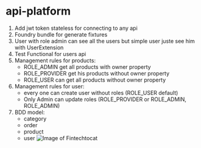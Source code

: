 # api-platform
1. Add jwt token stateless for connecting to any api
2. Foundry bundle for generate fixtures
3. User with role admin can see all the users but simple user juste see him with UserExtension
4. Test Functional for users api
5. Management rules for products:
    * ROLE_ADMIN get all products with owner property
    * ROLE_PROVIDER get his products without owner property
    * ROLE_USER can get all products without owner property
6. Management rules for user:
   * every one can create user without roles (ROLE_USER default)
   * Only Admin can update roles (ROLE_PROVIDER or ROLE_ADMIN, ROLE_ADMIN)
7. BDD model:
    * category
    * order
    * product
    * user
![Image of Fintechtocat](https://octodex.github.com/images/Fintechtocat.png)
   

